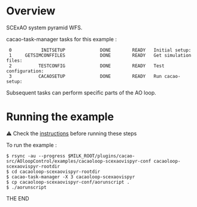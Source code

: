 # Overview

SCExAO system pyramid WFS.




cacao-task-manager tasks for this example :

~~~
 0           INITSETUP             DONE        READY   Initial setup:
 1     GETSIMCONFFILES             DONE        READY   Get simulation files:
 2          TESTCONFIG             DONE        READY   Test configuration:
 3          CACAOSETUP             DONE        READY   Run cacao-setup:
~~~
Subsequent tasks can perform specific parts of the AO loop.


# Running the example

:warning: Check the [instructions](https://github.com/cacao-org/cacao/tree/dev/AOloopControl/examples) before running these steps

To run the example :

    $ rsync -au --progress $MILK_ROOT/plugins/cacao-src/AOloopControl/examples/cacaoloop-scexaovispyr-conf cacaoloop-scexaovispyr-rootdir
    $ cd cacaoloop-scexaovispyr-rootdir
    $ cacao-task-manager -X 3 cacaoloop-scexaovispyr
    $ cp cacaoloop-scexaovispyr-conf/aorunscript .
    $ ./aorunscript

THE END
